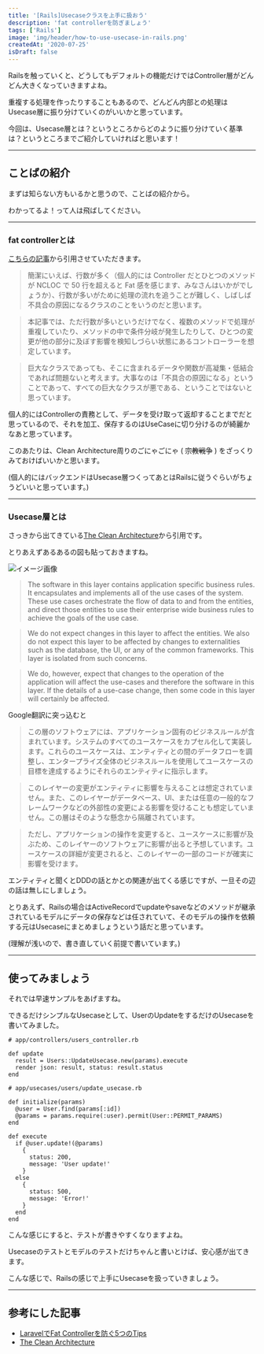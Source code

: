 ```yaml
---
title: '[Rails]Usecaseクラスを上手に扱おう'
description: 'fat controllerを防ぎましょう'
tags: ['Rails']
image: 'img/header/how-to-use-usecase-in-rails.png'
createdAt: '2020-07-25'
isDraft: false
---
```


Railsを触っていくと、どうしてもデフォルトの機能だけではController層がどんどん大きくなっていきますよね。

重複する処理を作ったりすることもあるので、どんどん内部との処理はUsecase層に振り分けていくのがいいかと思っています。

今回は、Usecase層とは？というところからどのように振り分けていく基準は？というところまでご紹介していければと思います！

-------

<!--more-->

## ことばの紹介

まずは知らない方もいるかと思うので、ことばの紹介から。

わかってるよ！って人は飛ばしてください。

-------

### fat controllerとは

[こちらの記事](https://qiita.com/nunulk/items/6ed409345efb6ee4f660)から引用させていただきます。

> 簡潔にいえば、行数が多く（個人的には Controller だとひとつのメソッドが NCLOC で 50 行を超えると Fat 感を感じます、みなさんはいかがでしょうか）、行数が多いがために処理の流れを追うことが難しく、しばしば不具合の原因になるクラスのことをいうのだと思います。

> 本記事では、ただ行数が多いというだけでなく、複数のメソッドで処理が重複していたり、メソッドの中で条件分岐が発生したりして、ひとつの変更が他の部分に及ぼす影響を検知しづらい状態にあるコントローラーを想定しています。

> 巨大なクラスであっても、そこに含まれるデータや関数が高凝集・低結合であれば問題ないと考えます。大事なのは「不具合の原因になる」ということであって、すべての巨大なクラスが悪である、ということではないと思っています。

個人的にはControllerの責務として、データを受け取って返却することまでだと思っているので、それを加工、保存するのはUseCaseに切り分けるのが綺麗かなあと思っています。

このあたりは、Clean Architecture周りのごにゃごにゃ ( ~~宗教戦争~~ ) をざっくりみておけばいいかと思います。

(個人的にはバックエンドはUsecase層つくってあとはRailsに従うぐらいがちょうどいいと思っています。)

-------

### Usecase層とは

さっきから出てきている[The Clean Architecture](https://blog.cleancoder.com/uncle-bob/2012/08/13/the-clean-architecture.html)から引用です。

とりあえずあるあるの図も貼っておきますね。

![イメージ画像](img/how-to-use-usecase-in-rails/1.jpg)

> The software in this layer contains application specific business rules. It encapsulates and implements all of the use cases of the system. These use cases orchestrate the flow of data to and from the entities, and direct those entities to use their enterprise wide business rules to achieve the goals of the use case.

> We do not expect changes in this layer to affect the entities. We also do not expect this layer to be affected by changes to externalities such as the database, the UI, or any of the common frameworks. This layer is isolated from such concerns.

> We do, however, expect that changes to the operation of the application will affect the use-cases and therefore the software in this layer. If the details of a use-case change, then some code in this layer will certainly be affected.

Google翻訳に突っ込むと

> この層のソフトウェアには、アプリケーション固有のビジネスルールが含まれています。システムのすべてのユースケースをカプセル化して実装します。これらのユースケースは、エンティティとの間のデータフローを調整し、エンタープライズ全体のビジネスルールを使用してユースケースの目標を達成するようにそれらのエンティティに指示します。

> このレイヤーの変更がエンティティに影響を与えることは想定されていません。また、このレイヤーがデータベース、UI、または任意の一般的なフレームワークなどの外部性の変更による影響を受けることも想定していません。この層はそのような懸念から隔離されています。

> ただし、アプリケーションの操作を変更すると、ユースケースに影響が及ぶため、このレイヤーのソフトウェアに影響が出ると予想しています。ユースケースの詳細が変更されると、このレイヤーの一部のコードが確実に影響を受けます。

エンティティと聞くとDDDの話とかとの関連が出てくる感じですが、一旦その辺の話は無しにしましょう。

とりあえず、Railsの場合はActiveRecordでupdateやsaveなどのメソッドが継承されているモデルにデータの保存などは任されていて、そのモデルの操作を依頼する元はUsecaseにまとめましょうという話だと思っています。

(理解が浅いので、書き直していく前提で書いています。)

-------

## 使ってみましょう

それでは早速サンプルをあげますね。

できるだけシンプルなUsecaseとして、UserのUpdateをするだけのUsecaseを書いてみました。

```
# app/controllers/users_controller.rb

def update
  result = Users::UpdateUsecase.new(params).execute
  render json: result, status: result.status
end

```

```
# app/usecases/users/update_usecase.rb

def initialize(params)
  @user = User.find(params[:id])
  @params = params.require(:user).permit(User::PERMIT_PARAMS)
end

def execute
  if @user.update!(@params)
    {
      status: 200,
      message: 'User update!'
    }
  else
    {
      status: 500,
      message: 'Error!'
    }
  end
end

```

こんな感じにすると、テストが書きやすくなりますよね。

Usecaseのテストとモデルのテストだけちゃんと書いとけば、安心感が出てきます。

こんな感じで、Railsの感じで上手にUsecaseを扱っていきましょう。

-------

## 参考にした記事

- [LaravelでFat Controllerを防ぐ5つのTips](https://qiita.com/nunulk/items/6ed409345efb6ee4f660)
- [The Clean Architecture](https://blog.cleancoder.com/uncle-bob/2012/08/13/the-clean-architecture.html)
